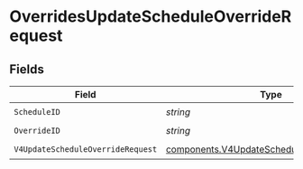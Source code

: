 # OverridesUpdateScheduleOverrideRequest


## Fields

| Field                                                                                                    | Type                                                                                                     | Required                                                                                                 | Description                                                                                              |
| -------------------------------------------------------------------------------------------------------- | -------------------------------------------------------------------------------------------------------- | -------------------------------------------------------------------------------------------------------- | -------------------------------------------------------------------------------------------------------- |
| `ScheduleID`                                                                                             | *string*                                                                                                 | :heavy_check_mark:                                                                                       | N/A                                                                                                      |
| `OverrideID`                                                                                             | *string*                                                                                                 | :heavy_check_mark:                                                                                       | N/A                                                                                                      |
| `V4UpdateScheduleOverrideRequest`                                                                        | [components.V4UpdateScheduleOverrideRequest](../../models/components/v4updatescheduleoverriderequest.md) | :heavy_check_mark:                                                                                       | N/A                                                                                                      |